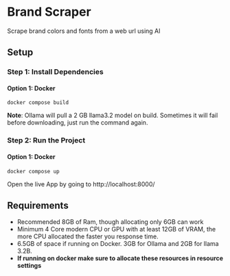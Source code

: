 # Brand Scraper

Scrape brand colors and fonts from a web url using AI

## Setup

### Step 1: Install Dependencies

#### Option 1: Docker

`docker compose build`

**Note**: Ollama will pull a 2 GB llama3.2 model on build. Sometimes it will fail before downloading, just run the command again.

### Step 2: Run the Project

#### Option 1: Docker

`docker compose up`

Open the live App by going to http://localhost:8000/

## Requirements

-   Recommended 8GB of Ram, though allocating only 6GB can work
-   Minimum 4 Core modern CPU or GPU with at least 12GB of VRAM, the more CPU allocated the faster you response time.
-   6.5GB of space if running on Docker. 3GB for Ollama and 2GB for llama 3.2B.
-   **If running on docker make sure to allocate these resources in resource settings**
